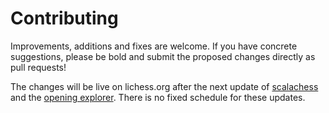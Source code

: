 Contributing
============

Improvements, additions and fixes are welcome. If you have concrete
suggestions, please be bold and submit the proposed changes directly as pull
requests!

The changes will be live on lichess.org after the next update of
[scalachess](https://github.com/lichess-org/scalachess) and the
[opening explorer](https://github.com/lichess-org/lila-openingexplorer). There
is no fixed schedule for these updates.

